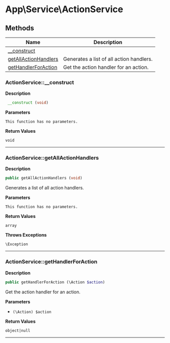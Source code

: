 # App\Service\ActionService  







## Methods

| Name | Description |
|------|-------------|
|[__construct](#actionservice__construct)||
|[getAllActionHandlers](#actionservicegetallactionhandlers)|Generates a list of all action handlers.|
|[getHandlerForAction](#actionservicegethandlerforaction)|Get the action handler for an action.|




### ActionService::__construct  

**Description**

```php
 __construct (void)
```

 

 

**Parameters**

`This function has no parameters.`

**Return Values**

`void`


<hr />


### ActionService::getAllActionHandlers  

**Description**

```php
public getAllActionHandlers (void)
```

Generates a list of all action handlers. 

 

**Parameters**

`This function has no parameters.`

**Return Values**

`array`




**Throws Exceptions**


`\Exception`


<hr />


### ActionService::getHandlerForAction  

**Description**

```php
public getHandlerForAction (\Action $action)
```

Get the action handler for an action. 

 

**Parameters**

* `(\Action) $action`

**Return Values**

`object|null`




<hr />

